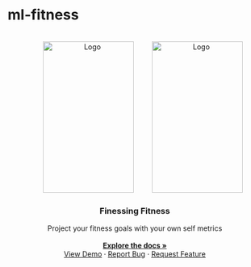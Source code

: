 # ml-fitness

<!--
create virtual environment --- 	py -m venv ml-venv
activate --- 	. ml-venv/Scripts/activate
create requirements.txt --- pip freeze > requirements.txt
-->


<!-- PROJECT LOGO -->
<br />
<div align="center" id='readme-top'>
  <img src="https://www.icegif.com/wp-content/uploads/2023/06/icegif-296.gif" alt="Logo" target='blank' width="180" height="300" style='margin-left: 2rem'>
  <img src="https://i.postimg.cc/fbxKmV6D/image-reversed.gif" alt="Logo" target='blank' width="180" height="300" style='margin-left: 2rem'>

  <h3 align="center">Finessing Fitness</h3>

  <p align="center">
    Project your fitness goals with your own self metrics
    <br />
    <br />
    <a href="https://github.com/WackyChomp/ml-fitness"><strong>Explore the docs »</strong></a>
    <br />
    <a href="https://github.com/WackyChomp/ml-fitness">View Demo</a>
    ·
    <a href="https://github.com/WackyChomp/ml-fitness/issues">Report Bug</a>
    ·
    <a href="https://github.com/WackyChomp/ml-fitness/issues">Request Feature</a>
  </p>
</div>
